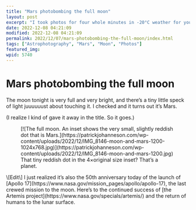 ```yaml
---
title: "Mars photobombing the full moon"
layout: post
excerpt: "I took photos for four whole minutes in -20°C weather for you."
date: 2022-12-08 04:21:09
modified: 2022-12-08 04:21:09
permalink: 2022/12/07/mars-photobombing-the-full-moon/index.html
tags: ["Astrophotography", "Mars", "Moon", "Photos"]
featured_img: 
wpid: 5740
---
```


# Mars photobombing the full moon

The moon tonight is very full and very bright, and there’s a tiny little speck of light juuuuuust about touching it. I checked and it turns out it’s Mars.

(I realize I kind of gave it away in the title. So it goes.)

<figure class="wp-block-image size-large">[![The full moon. An inset shows the very small, slightly reddish dot that is Mars.](https://patrickjohanneson.com/wp-content/uploads/2022/12/IMG_8146-moon-and-mars-1200-1024x768.jpg)](https://patrickjohanneson.com/wp-content/uploads/2022/12/IMG_8146-moon-and-mars-1200.jpg)<figcaption class="wp-element-caption">That tiny reddish dot in the 4×original size inset? That’s a planet.</figcaption></figure>\[Edit\] I just realized it’s also the 50th anniversary today of the launch of [Apollo 17](https://www.nasa.gov/mission_pages/apollo/apollo-17), the last crewed mission to the moon. Here’s to the continued success of [the Artemis project](https://www.nasa.gov/specials/artemis/) and the return of humans to the lunar surface.